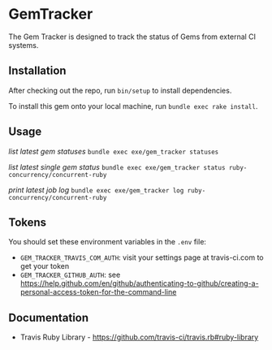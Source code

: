 # GemTracker

The Gem Tracker is designed to track the status of Gems from external CI systems.

## Installation

After checking out the repo, run `bin/setup` to install dependencies. 

To install this gem onto your local machine, run `bundle exec rake install`.

## Usage

*list latest gem statuses*
`bundle exec exe/gem_tracker statuses`

*list latest single gem status*
`bundle exec exe/gem_tracker status ruby-concurrency/concurrent-ruby`

*print latest job log*
`bundle exec exe/gem_tracker log ruby-concurrency/concurrent-ruby`

## Tokens

You should set these environment variables in the `.env` file:

* `GEM_TRACKER_TRAVIS_COM_AUTH`: visit your settings page at travis-ci.com to get your token
* `GEM_TRACKER_GITHUB_AUTH`: see https://help.github.com/en/github/authenticating-to-github/creating-a-personal-access-token-for-the-command-line

## Documentation

* Travis Ruby Library - https://github.com/travis-ci/travis.rb#ruby-library
